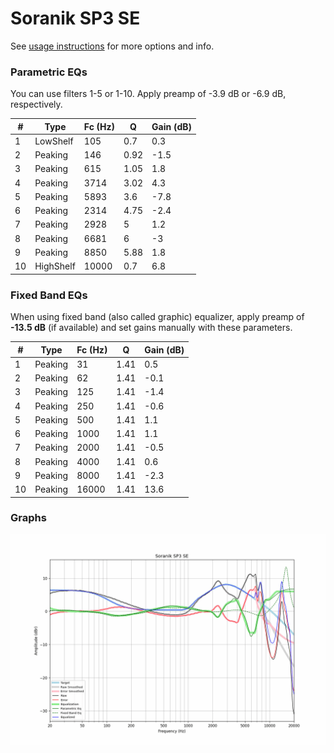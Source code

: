 # Soranik SP3 SE
See [usage instructions](https://github.com/jaakkopasanen/AutoEq#usage) for more options and info.

### Parametric EQs
You can use filters 1-5 or 1-10. Apply preamp of -3.9 dB or -6.9 dB, respectively.

|   # | Type      |   Fc (Hz) |    Q |   Gain (dB) |
|-----|-----------|-----------|------|-------------|
|   1 | LowShelf  |       105 | 0.7  |         0.3 |
|   2 | Peaking   |       146 | 0.92 |        -1.5 |
|   3 | Peaking   |       615 | 1.05 |         1.8 |
|   4 | Peaking   |      3714 | 3.02 |         4.3 |
|   5 | Peaking   |      5893 | 3.6  |        -7.8 |
|   6 | Peaking   |      2314 | 4.75 |        -2.4 |
|   7 | Peaking   |      2928 | 5    |         1.2 |
|   8 | Peaking   |      6681 | 6    |        -3   |
|   9 | Peaking   |      8850 | 5.88 |         1.8 |
|  10 | HighShelf |     10000 | 0.7  |         6.8 |

### Fixed Band EQs
When using fixed band (also called graphic) equalizer, apply preamp of **-13.5 dB** (if available) and set gains manually with these parameters.

|   # | Type    |   Fc (Hz) |    Q |   Gain (dB) |
|-----|---------|-----------|------|-------------|
|   1 | Peaking |        31 | 1.41 |         0.5 |
|   2 | Peaking |        62 | 1.41 |        -0.1 |
|   3 | Peaking |       125 | 1.41 |        -1.4 |
|   4 | Peaking |       250 | 1.41 |        -0.6 |
|   5 | Peaking |       500 | 1.41 |         1.1 |
|   6 | Peaking |      1000 | 1.41 |         1.1 |
|   7 | Peaking |      2000 | 1.41 |        -0.5 |
|   8 | Peaking |      4000 | 1.41 |         0.6 |
|   9 | Peaking |      8000 | 1.41 |        -2.3 |
|  10 | Peaking |     16000 | 1.41 |        13.6 |

### Graphs
![](./Soranik%20SP3%20SE.png)
